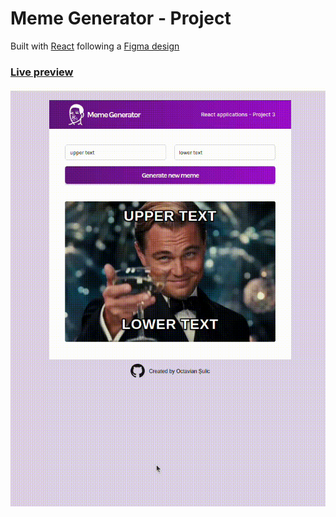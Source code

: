 # Meme Generator - Project

Built with [React](https://reactjs.org/) following a [Figma design](<https://www.figma.com/file/CjzKiHyPNsWScF9JeklPQy/Meme-Generator-(Copy)?node-id=2%3A2&t=KnGyQnv6FDj8HZvG-0>)

### [Live preview](https://octavian-sn.github.io/meme-generator/)

![Screen-shot of the app!](./src/assets/screen.gif)
